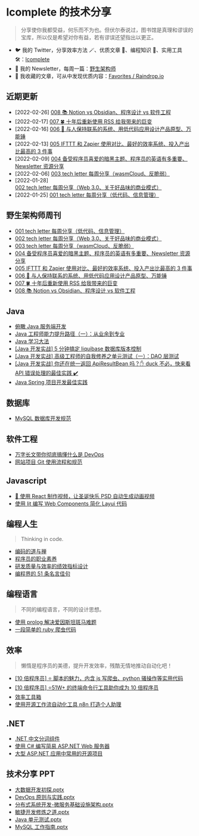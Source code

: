 # lcomplete 的技术分享

> 分享使你我都受益，何乐而不为也。但伏尔泰说过，图书馆是真理和谬误的宝库，所以仅是希望对你有益，若有谬误还望指出以更正。

- 🐦 我的 Twitter，分享效率方法 🪄、优质文章 📑、编程知识 🎹、实用工具 🛠️：[lcomplete](https://twitter.com/lcomplete_wild)
- 📧 我的 Newsletter，每周一篇：[野生架构师](https://www.getrevue.co/profile/lcomplete)
- 📘 我收藏的文章，可从中发现优质内容：[Favorites / Raindrop.io](https://raindrop.io/lcomplete/favorites-23073692)

<!-- ## Hello World

> 打开计算机编程这扇大门。

* [计算机编程：自底向上方法](docs/world/自底向上方法.md)  -->

## 近期更新

- [2022-02-26] [008 📚 Notion vs Obsidian、程序设计 vs 软件工程](docs/letter/008.md)
- [2022-02-17] [007 🍀 十年后重新使用 RSS 给我带来的巨变](docs/letter/007.md)
- [2022-02-16] [006 📒 与人保持联系的系统、用低代码应用设计产品原型、万能锤](docs/letter/006.md)
- [2022-02-13] [005 IFTTT 和 Zapier 使用对比、最好的效率系统、投入产出比最高的 3 件事](docs/letter/005.md)
- [2022-02-09] [004 备受程序员喜爱的暗黑主题、程序员的英语有多重要、Newsletter 资源分享](docs/letter/004.md)
- [2022-02-06] [003 tech letter 每周分享（wasmCloud、反脆弱）](docs/letter/003.md)
- [2022-01-28] [002 tech letter 每周分享（Web 3.0、关于好品味的商业模式）](docs/letter/002.md)
- [2022-01-25] [001 tech letter 每周分享（低代码、信息管理）](docs/letter/001.md)

## 野生架构师周刊

- [001 tech letter 每周分享（低代码、信息管理）](docs/letter/001.md)
- [002 tech letter 每周分享（Web 3.0、关于好品味的商业模式）](docs/letter/002.md)
- [003 tech letter 每周分享（wasmCloud、反脆弱）](docs/letter/003.md)
- [004 备受程序员喜爱的暗黑主题、程序员的英语有多重要、Newsletter 资源分享](docs/letter/004.md)
- [005 IFTTT 和 Zapier 使用对比、最好的效率系统、投入产出比最高的 3 件事](docs/letter/005.md)
- [006 📒 与人保持联系的系统、用低代码应用设计产品原型、万能锤](docs/letter/006.md)
- [007 🍀 十年后重新使用 RSS 给我带来的巨变](docs/letter/007.md)
- [008 📚 Notion vs Obsidian、程序设计 vs 软件工程](docs/letter/008.md)

## Java

- [俯瞰 Java 服务端开发](docs/java/俯瞰Java服务端开发.md)
- [Java 工程师能力提升路径（一）：从业余到专业](docs/java/part_one_of_java_engineer_path.md)
- [Java 学习大法](docs/java/java_study_way.md)
- [\[Java 开发实战\] 5 分钟搞定 liquibase 数据库版本控制](docs/java/liquibase.md)
- [\[Java 开发实战\] 高级工程师的自我修养之单元测试（一）：DAO 层测试](docs/java/unit_test.md)
- [\[Java 开发实战\] 你还在统一返回 ApiResultBean 吗？✋ duck 不必，快来看 API 错误处理的最佳实践 ✔️](docs/java/api_error_handling.md)
- [Java Spring 项目开发最佳实践](docs/java/spring_best_practice.md)

## 数据库

- [MySQL 数据库开发规范](docs/db/mysql_standard.md)

## 软件工程

- [万字长文带你彻底搞懂什么是 DevOps](docs/engineering/devops.md)
- [网站项目 Git 使用流程和规范](docs/engineering/gitflow.md)

## Javascript

- [🎄 使用 React 制作视频，让圣诞快乐 PSD 自动生成动画视频](docs/js/remotion.md)
- [使用 lit 编写 Web Components 简化 Layui 代码](docs/js/lit_layui.md)

## 编程人生

> Thinking in code.

- [编码的道与禅](docs/thinking/编码的道与禅.md)
- [程序员的职业素养](docs/thinking/程序员的职业素养.md)
- [研发质量与效率的绩效指标设计](docs/thinking/coder_kpi.md)
- [编程界的 51 条名言佳句](docs/thinking/quotes.md)

<!-- ## 架构 -->

## 编程语言

> 不同的编程语言，不同的设计思想。

- [使用 prolog 解决爱因斯坦斑马难题](docs/lang/使用prolog解决爱因斯坦斑马难题.md)
- [一段简单的 ruby 爬虫代码](docs/lang/一段简单的ruby爬虫代码.md)

## 效率

> 懒惰是程序员的美德，提升开发效率，残酷无情地推动自动化吧！

- [\[10 倍程序员\] ⭐ 脚本的魅力，内含 js 写爬虫、python 骚操作等实用代码](docs/10x/script.md)
- [\[10 倍程序员\] ⭐51W+ 的终端命令行工具助你成为 10 倍程序员](docs/10x/terminal.md)
- [效率工具箱](docs/tools/我的效率工具箱.md)
- [使用开源工作流自动化工具 n8n 打造个人助理](docs/tools/n8n.md)

## .NET

- [.NET 中文分词组件](https://github.com/lcomplete/WordSegmentation)
- [使用 C# 编写简易 ASP.NET Web 服务器](https://lcomplete.github.io/blog/2013/07/16/use-csharp-write-aspnet-web-server/)
- [大型 ASP.NET 应用中常用的开源项目](https://lcomplete.github.io/blog/2013/09/22/asp-dot-net-common-open-source-project/)

## 技术分享 PPT

- [大数据开发初探.pptx](https://github.com/lcomplete/TechShare/blob/master/docs/ppt/大数据开发初探.pptx)
- [DevOps 原则与实践.pptx](https://github.com/lcomplete/TechShare/blob/master/docs/ppt/DevOps%20%E5%8E%9F%E5%88%99%E4%B8%8E%E5%AE%9E%E8%B7%B5.pptx)
- [分布式系统开发-微服务基础设施架构.pptx](https://github.com/lcomplete/TechShare/blob/master/docs/java/%E5%88%86%E5%B8%83%E5%BC%8F%E7%B3%BB%E7%BB%9F%E5%BC%80%E5%8F%91-%E5%BE%AE%E6%9C%8D%E5%8A%A1%E5%9F%BA%E7%A1%80%E8%AE%BE%E6%96%BD%E6%9E%B6%E6%9E%84.pptx)
- [敏捷开发修炼之道.pptx](https://github.com/lcomplete/TechShare/blob/master/docs/thinking/%E6%95%8F%E6%8D%B7%E5%BC%80%E5%8F%91%E4%BF%AE%E7%82%BC%E4%B9%8B%E9%81%93.pptx)
- [Java 单元测试.pptx](https://github.com/lcomplete/TechShare/blob/master/docs/java/java%E5%8D%95%E5%85%83%E6%B5%8B%E8%AF%95.pptx)
- [MySQL 工作指南.pptx](https://github.com/lcomplete/TechShare/blob/master/docs/db/MySQL%20%E5%B7%A5%E4%BD%9C%E6%8C%87%E5%8D%97.pptx)
